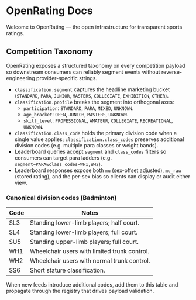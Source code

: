 # OpenRating Docs

Welcome to OpenRating — the open infrastructure for transparent sports ratings.

## Competition Taxonomy

OpenRating exposes a structured taxonomy on every competition payload so downstream consumers can reliably segment events without reverse-engineering provider-specific strings.

- `classification.segment` captures the headline marketing bucket (`STANDARD`, `PARA`, `JUNIOR`, `MASTERS`, `COLLEGIATE`, `EXHIBITION`, `OTHER`).
- `classification.profile` breaks the segment into orthogonal axes:
  - `participation`: `STANDARD`, `PARA`, `MIXED`, `UNKNOWN`.
  - `age_bracket`: `OPEN`, `JUNIOR`, `MASTERS`, `UNKNOWN`.
  - `skill_level`: `PROFESSIONAL`, `AMATEUR`, `COLLEGIATE`, `RECREATIONAL`, `UNKNOWN`.
- `classification.class_code` holds the primary division code when a single value applies; `classification.class_codes` preserves additional division codes (e.g. multiple para classes or weight bands).
- Leaderboard queries accept `segment` and `class_codes` filters so consumers can target para ladders (e.g. `segment=PARA&class_codes=WH1,WH2`).
- Leaderboard responses expose both `mu` (sex-offset adjusted), `mu_raw` (stored rating), and the per-sex bias so clients can display or audit either view.

### Canonical division codes (Badminton)

| Code | Notes |
| ---- | ----- |
| SL3 | Standing lower-limb players; half court. |
| SL4 | Standing lower-limb players; full court. |
| SU5 | Standing upper-limb players; full court. |
| WH1 | Wheelchair users with limited trunk control. |
| WH2 | Wheelchair users with normal trunk control. |
| SS6 | Short stature classification. |

When new feeds introduce additional codes, add them to this table and propagate through the registry that drives payload validation.
